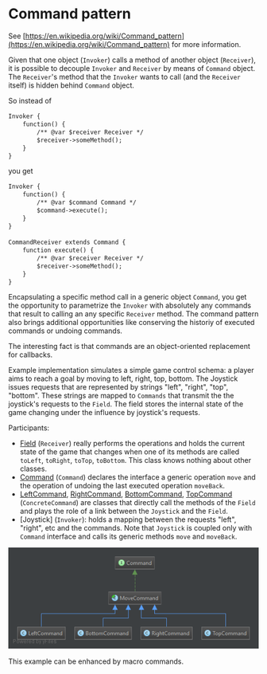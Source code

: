 Command pattern
========================================

See [https://en.wikipedia.org/wiki/Command_pattern](https://en.wikipedia.org/wiki/Command_pattern) for more information.

Given that one object (`Invoker`) calls a method of another object (`Receiver`), 
it is possible to decouple `Invoker` and `Receiver` by means of `Command` object. 
The `Receiver`'s method that the `Invoker` wants to call (and the `Receiver` itself) is hidden behind `Command` object.

So instead of 
```
Invoker {
    function() {
        /** @var $receiver Receiver */
        $receiver->someMethod();
    }
}
```

you get

```
Invoker {
    function() {
        /** @var $command Command */
        $command->execute();
    }
}

CommandReceiver extends Command {
    function execute() {
        /** @var $receiver Receiver */
        $receiver->someMethod();
    }
}
```

Encapsulating a specific method call in a generic object `Command`, you get the opportunity to parametrize the `Invoker` 
with absolutely any commands that result to calling an any specific `Receiver` method. 
The command pattern also brings additional opportunities like conserving the historiy of executed commands 
or undoing commands.

The interesting fact is that commands are an object-oriented replacement for callbacks.

Example implementation simulates a simple game control schema: 
a player aims to reach a goal by moving to left, right, top, bottom. 
The Joystick issues requests that are represented by strings "left", "right", "top", "bottom".
These strings are mapped to `Commands` that transmit the the joystick's requests to the `Field`.
The field stores the internal state of the game changing under the influence by joystick's requests.

Participants:
- [Field] (`Receiver`) really performs the operations and holds the current state of the game that changes when 
one of its methods are called `toLeft`, `toRight`, `toTop`, `toBottom`. This class knows nothing about other classes.
- [Command] (`Command`) declares the interface a generic operation `move` 
and the operation of undoing the last executed operation `moveBack`.
- [LeftCommand], [RightCommand], [BottomCommand], [TopCommand] (`ConcreteCommand`) 
are classes that directly call the methods of the `Field` and 
plays the role of a link between the `Joystick` and the `Field`.
- [Joystick] (`Invoker`): holds a mapping between the requests "left", "right", etc and the commands.
Note that `Joystick` is coupled only with `Command` interface and calls its generic methods `move` and `moveBack`.

![Command UML](doc/Command.png)

This example can be enhanced by macro commands.

[Field]: (Field.php)
[Command]: (Command.php)
[LeftCommand]: (Command/BottomCommand.php)
[BottomCommand]: (Command/BottomCommand.php)
[RightCommand]: (Command/RightCommand.php)
[TopCommand]: (Command/TopCommand.php)
